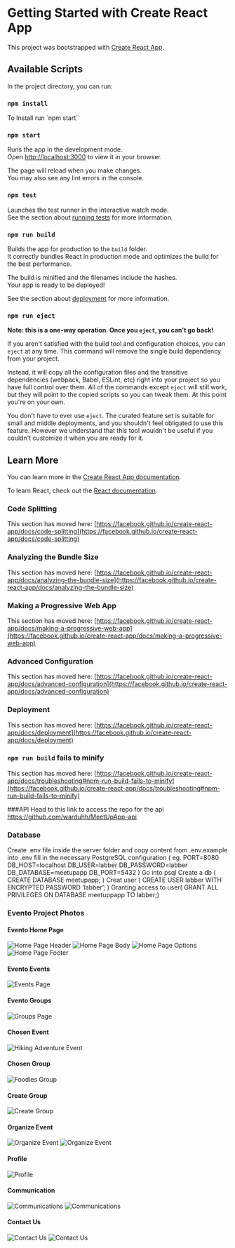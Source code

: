 # Getting Started with Create React App

This project was bootstrapped with [Create React App](https://github.com/facebook/create-react-app).

## Available Scripts

In the project directory, you can run:
### `npm install`

To Install run `npm start``

### `npm start`

Runs the app in the development mode.\
Open [http://localhost:3000](http://localhost:3000) to view it in your browser.

The page will reload when you make changes.\
You may also see any lint errors in the console.

### `npm test`

Launches the test runner in the interactive watch mode.\
See the section about [running tests](https://facebook.github.io/create-react-app/docs/running-tests) for more information.

### `npm run build`

Builds the app for production to the `build` folder.\
It correctly bundles React in production mode and optimizes the build for the best performance.

The build is minified and the filenames include the hashes.\
Your app is ready to be deployed!

See the section about [deployment](https://facebook.github.io/create-react-app/docs/deployment) for more information.

### `npm run eject`

**Note: this is a one-way operation. Once you `eject`, you can't go back!**

If you aren't satisfied with the build tool and configuration choices, you can `eject` at any time. This command will remove the single build dependency from your project.

Instead, it will copy all the configuration files and the transitive dependencies (webpack, Babel, ESLint, etc) right into your project so you have full control over them. All of the commands except `eject` will still work, but they will point to the copied scripts so you can tweak them. At this point you're on your own.

You don't have to ever use `eject`. The curated feature set is suitable for small and middle deployments, and you shouldn't feel obligated to use this feature. However we understand that this tool wouldn't be useful if you couldn't customize it when you are ready for it.

## Learn More

You can learn more in the [Create React App documentation](https://facebook.github.io/create-react-app/docs/getting-started).

To learn React, check out the [React documentation](https://reactjs.org/).

### Code Splitting

This section has moved here: [https://facebook.github.io/create-react-app/docs/code-splitting](https://facebook.github.io/create-react-app/docs/code-splitting)

### Analyzing the Bundle Size

This section has moved here: [https://facebook.github.io/create-react-app/docs/analyzing-the-bundle-size](https://facebook.github.io/create-react-app/docs/analyzing-the-bundle-size)

### Making a Progressive Web App

This section has moved here: [https://facebook.github.io/create-react-app/docs/making-a-progressive-web-app](https://facebook.github.io/create-react-app/docs/making-a-progressive-web-app)

### Advanced Configuration

This section has moved here: [https://facebook.github.io/create-react-app/docs/advanced-configuration](https://facebook.github.io/create-react-app/docs/advanced-configuration)

### Deployment

This section has moved here: [https://facebook.github.io/create-react-app/docs/deployment](https://facebook.github.io/create-react-app/docs/deployment)

### `npm run build` fails to minify

This section has moved here: [https://facebook.github.io/create-react-app/docs/troubleshooting#npm-run-build-fails-to-minify](https://facebook.github.io/create-react-app/docs/troubleshooting#npm-run-build-fails-to-minify)

###API
Head to this link to access the repo for the api
https://github.com/warduhh/MeetUpApp-api

### Database
Create .env file inside the server folder and copy content from .env.example into .env
fill in the necessary PostgreSQL configuration
(  eg. 
PORT=8080
DB_HOST=localhost
DB_USER=labber
DB_PASSWORD=labber
DB_DATABASE=meetupapp
DB_PORT=5432
)
Go into psql
Create a db ( CREATE DATABASE meetupapp; )
Creat user ( CREATE USER labber WITH ENCRYPTED PASSWORD ‘labber’; )
Granting access to user( GRANT ALL PRIVILEGES ON DATABASE meetuppapp TO labber;)

### Evento Project Photos

#### Evento Home Page

![Home Page Header](public/images/Sc-HomePage1.png)
![Home Page Body](public/images/Sc-HomePage2.png)
![Home Page Options](public/images/Sc-HomePage3.png)
![Home Page Footer](public/images/Sc-Footer.png)

#### Evento Events
![Events Page](public/images/Sc-Events.png)

#### Evento Groups
![Groups Page](public/images/Sc-Groups.png)

#### Chosen Event
![Hiking Adventure Event](public/images/Sc-ChosenEvent.png)

#### Chosen Group
![Foodies Group](public/images/Sc-ChosenGroup.png)

#### Create Group
![Create Group](public/images/Sc-CreateGroup.png)

#### Organize Event
![Organize Event](public/images/Sc-OrganizeEvent1.png)
![Organize Event](public/images/Sc-OrganizeEvent2.png)

#### Profile
![Profile](public/images/Sc-Profile.png)

#### Communication
![Communications](public/images/Sc-Communications1.png)
![Communications](public/images/Sc-Communications2.png)

#### Contact Us
![Contact Us](public/images/Sc-Contactus1.png)
![Contact Us](public/images/Sc-Contactus2.png)